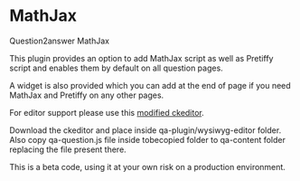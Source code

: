 # MathJax
Question2answer MathJax

This plugin provides an option to add MathJax script as well as Pretiffy script and enables them by default on all question pages.

A widget is also provided which you can add at the end of page if you need MathJax and Pretiffy on any other pages. 

For editor support please use this <a href="https://github.com/arjunsuresh/ckeditor-Q2A">modified ckeditor</a>.

Download the ckeditor and place inside qa-plugin/wysiwyg-editor folder. Also copy qa-question.js file inside tobecopied folder to qa-content folder replacing the file present there. 


This is a beta code, using it at your own risk on a production environment. 


